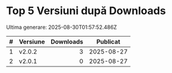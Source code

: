 # Top 5 Versiuni după Downloads

Ultima generare: 2025-08-30T01:57:52.486Z

| # | Versiune | Downloads | Publicat |
| - | - | -: | - |
| 1 | v2.0.2 | 3 | 2025-08-27 |
| 2 | v2.0.1 | 0 | 2025-08-27 |
